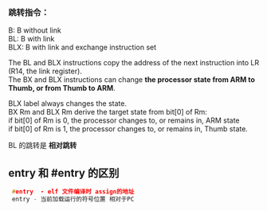 ### 跳转指令：  
B: B without link  
BL: B with link  
BLX: B with link and exchange instruction set  
  
The BL and BLX instructions copy the address of the next instruction into LR (R14, the link register).  
The BX and BLX instructions can change __the processor state from ARM to Thumb, or from Thumb to ARM__.  

BLX label always changes the state.  
BX Rm and BLX Rm derive the target state from bit[0] of Rm:  
if bit[0] of Rm is 0, the processor changes to, or remains in, ARM state  
if bit[0] of Rm is 1, the processor changes to, or remains in, Thumb state.  

BL 的跳转是 __相对跳转__

## entry 和 #entry 的区别
```cpp
 #entry  - elf 文件编译时 assign的地址
 entry - 当前加载运行的符号位置 相对于PC
```
